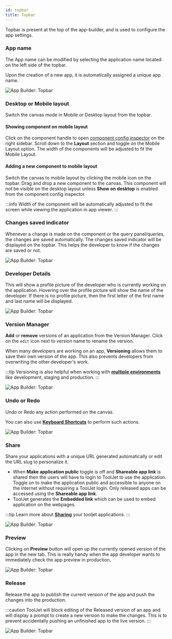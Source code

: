 ```yaml
---
id: topbar
title: Topbar
---
```


Topbar is present at the top of the app-builder, and is used to configure the app settings.

### App name

The App name can be modified by selecting the application name located on the left side of the topbar.

Upon the creation of a new app, it is automatically assigned a unique app name.

<div style={{textAlign: 'center'}}>

<img className="screenshot-full" src="/img/v2-beta/app-builder/toolbar/appnamenew-v2.png" alt="App Builder: Topbar"/>

</div>

### Desktop or Mobile layout

Switch the canvas mode in Mobile or Desktop layout from the topbar.

#### Showing component on mobile layout

Click on the component handle to open [component config inspector](/docs/app-builder/components-library#component-config-inspector) on the right sidebar. Scroll down to the **Layout** section and toggle on the Mobile Layout option. The width of the components will be adjusted to fit the Mobile Layout.

#### Adding a new component to mobile layout

Switch the canvas to mobile layout by clicking the mobile icon on the topbar. Drag and drop a new component to the canvas. This component will not be visible on the desktop layout unless **Show on desktop** is enabled from the component config inspector.

:::info
Width of the component will be automatically adjusted to fit the screen while viewing the application in app viewer.
:::

### Changes saved indicator

Whenever a change is made on the component or the query panel/queries, the changes are saved automatically. The changes saved indicator will be displayed on the topbar. This helps the developer to know if the changes are saved or not.

<div style={{textAlign: 'center'}}>

<img className="screenshot-full" src="/img/v2-beta/app-builder/toolbar/changessaved-v2.png" alt="App Builder: Topbar"/>

</div>

### Developer Details

This will show a profile picture of the developer who is currently working on the application. Hovering over the profile picture will show the name of the developer. If there is no profile picture, then the first letter of the first name and last name will be displayed.

<div style={{textAlign: 'center'}}>

<img className="screenshot-full" src="/img/v2-beta/app-builder/toolbar/profile-v2.png" alt="App Builder: Topbar"/>

</div>

### Version Manager

**Add** or **remove** versions of an application from the Version Manager. Click on the `edit` icon next to version name to rename the version.

When many developers are working on an app, **Versioning** allows them to save their own version of the app. This also prevents developers from overwriting the other developer's work.

:::tip
Versioning is also helpful when working with **[multiple environments](/docs/release-management/multi-environment/)** like development, staging and production.
:::

<div style={{textAlign: 'center'}}>

<img className="screenshot-full" src="/img/v2-beta/app-builder/toolbar/versionsnew-v2.png" alt="App Builder: Topbar"/>

</div>

### Undo or Redo

Undo or Redo any action performed on the canvas.

You can also use **[Keyboard Shortcuts](/docs/tutorial/keyboard-shortcuts)** to perform such actions.

<div style={{textAlign: 'center'}}>

<img className="screenshot-full" src="/img/v2-beta/app-builder/toolbar/undonew-v2.png" alt="App Builder: Topbar"/>

</div>

### Share

Share your applications with a unique URL generated automatically or edit the URL slug to personalize it.

- When **Make application public** toggle is off and **Shareable app link** is shared then the users will have to login to ToolJet to use the application. Toggle on to make the application public and accessible to anyone on the internet without requiring a ToolJet login. Only released apps can be accessed using the **Shareable app link**. 
- ToolJet generates the **Embedded link** which can be used to embed application on the webpages.

:::tip
Learn more about **[Sharing](/docs/app-builder/share)** your tooljet applications.
:::

<div style={{textAlign: 'center'}}>

<img className="screenshot-full" src="/img/v2-beta/app-builder/toolbar/sharenew-v2.png" alt="App Builder: Topbar"/>

</div>

### Preview

Clicking on **Preview** button will open up the currently opened version of the app in the new tab. This is really handy when the app developer wants to immediately check the app preview in production.

<div style={{textAlign: 'center'}}>

<img className="screenshot-full" src="/img/v2-beta/app-builder/toolbar/previewnew-v2.png" alt="App Builder: Topbar"/>

</div>

### Release

Release the app to publish the current version of the app and push the changes into the production.

:::caution
ToolJet will block editing of the Released version of an app and will display a prompt to create a new version to make the changes. This is to prevent accidentally pushing an unfinished app to the live version.
:::

<div style={{textAlign: 'center'}}>

<img className="screenshot-full" src="/img/v2-beta/app-builder/toolbar/releasenew-v2.png" alt="App Builder: Topbar"/>

</div>